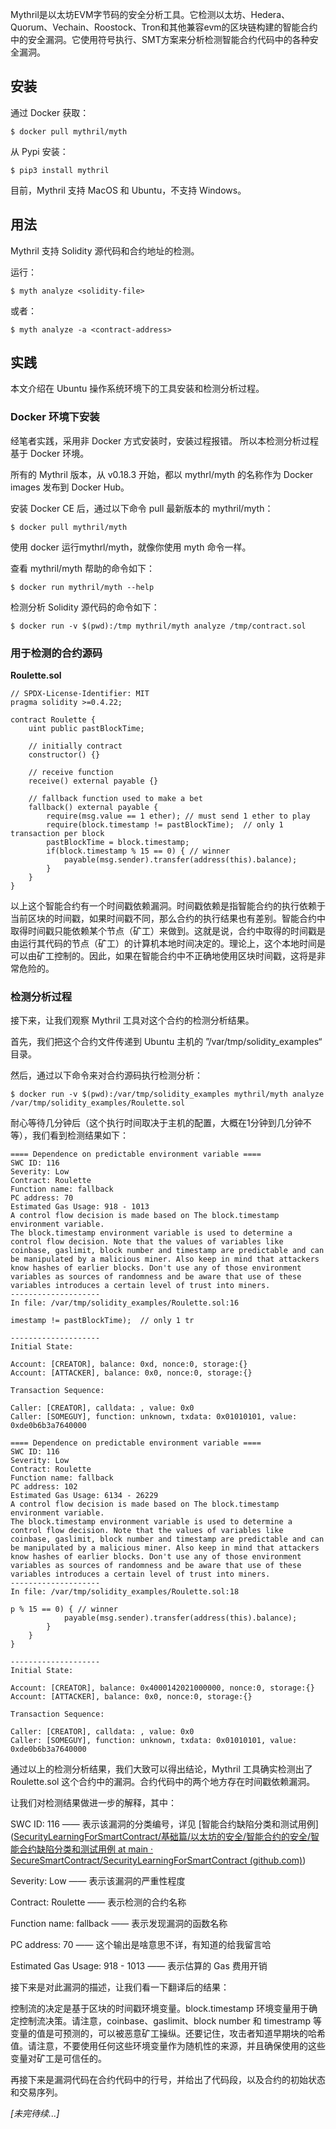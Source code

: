 Mythril是以太坊EVM字节码的安全分析工具。它检测以太坊、Hedera、Quorum、Vechain、Roostock、Tron和其他兼容evm的区块链构建的智能合约中的安全漏洞。它使用符号执行、SMT方案来分析检测智能合约代码中的各种安全漏洞。

## 安装

通过 Docker 获取：

```
$ docker pull mythril/myth
```

 从 Pypi 安装：

```
$ pip3 install mythril
```

目前，Mythril 支持 MacOS 和 Ubuntu，不支持 Windows。

## 用法

Mythril 支持 Solidity 源代码和合约地址的检测。

运行：

```
$ myth analyze <solidity-file>
```

或者：

```
$ myth analyze -a <contract-address>
```

## 实践

本文介绍在 Ubuntu 操作系统环境下的工具安装和检测分析过程。

### Docker 环境下安装

经笔者实践，采用非 Docker 方式安装时，安装过程报错。 所以本检测分析过程基于 Docker 环境。

所有的 Mythril 版本，从 v0.18.3 开始，都以 mythrl/myth 的名称作为 Docker images 发布到 Docker Hub。

安装 Docker CE 后，通过以下命令 pull 最新版本的 mythril/myth：

```
$ docker pull mythril/myth
```

使用 docker 运行mythrl/myth，就像你使用 myth 命令一样。

查看 mythril/myth 帮助的命令如下：

```
$ docker run mythril/myth --help
```

检测分析 Solidity 源代码的命令如下：

```
$ docker run -v $(pwd):/tmp mythril/myth analyze /tmp/contract.sol
```

### 用于检测的合约源码

**Roulette.sol**

```
// SPDX-License-Identifier: MIT
pragma solidity >=0.4.22;

contract Roulette {
    uint public pastBlockTime;
 
    // initially contract
    constructor() {}

    // receive function
    receive() external payable {}

    // fallback function used to make a bet
    fallback() external payable {
        require(msg.value == 1 ether); // must send 1 ether to play
        require(block.timestamp != pastBlockTime);  // only 1 transaction per block
        pastBlockTime = block.timestamp;
        if(block.timestamp % 15 == 0) { // winner
            payable(msg.sender).transfer(address(this).balance);
        }
    }
}
```

以上这个智能合约有一个时间戳依赖漏洞。时间戳依赖是指智能合约的执行依赖于当前区块的时间戳，如果时间戳不同，那么合约的执行结果也有差别。智能合约中取得时间戳只能依赖某个节点（矿工）来做到。这就是说，合约中取得的时间戳是由运行其代码的节点（矿工）的计算机本地时间决定的。理论上，这个本地时间是可以由矿工控制的。因此，如果在智能合约中不正确地使用区块时间戳，这将是非常危险的。

### 检测分析过程

接下来，让我们观察 Mythril 工具对这个合约的检测分析结果。

首先，我们把这个合约文件传递到 Ubuntu 主机的 ”/var/tmp/solidity_examples“ 目录。

然后，通过以下命令来对合约源码执行检测分析：

```
$ docker run -v $(pwd):/var/tmp/solidity_examples mythril/myth analyze /var/tmp/solidity_examples/Roulette.sol

```

耐心等待几分钟后（这个执行时间取决于主机的配置，大概在1分钟到几分钟不等），我们看到检测结果如下：

```
==== Dependence on predictable environment variable ====
SWC ID: 116
Severity: Low
Contract: Roulette
Function name: fallback
PC address: 70
Estimated Gas Usage: 918 - 1013
A control flow decision is made based on The block.timestamp environment variable.
The block.timestamp environment variable is used to determine a control flow decision. Note that the values of variables like coinbase, gaslimit, block number and timestamp are predictable and can be manipulated by a malicious miner. Also keep in mind that attackers know hashes of earlier blocks. Don't use any of those environment variables as sources of randomness and be aware that use of these variables introduces a certain level of trust into miners.
--------------------
In file: /var/tmp/solidity_examples/Roulette.sol:16

imestamp != pastBlockTime);  // only 1 tr

--------------------
Initial State:

Account: [CREATOR], balance: 0xd, nonce:0, storage:{}
Account: [ATTACKER], balance: 0x0, nonce:0, storage:{}

Transaction Sequence:

Caller: [CREATOR], calldata: , value: 0x0
Caller: [SOMEGUY], function: unknown, txdata: 0x01010101, value: 0xde0b6b3a7640000

==== Dependence on predictable environment variable ====
SWC ID: 116
Severity: Low
Contract: Roulette
Function name: fallback
PC address: 102
Estimated Gas Usage: 6134 - 26229
A control flow decision is made based on The block.timestamp environment variable.
The block.timestamp environment variable is used to determine a control flow decision. Note that the values of variables like coinbase, gaslimit, block number and timestamp are predictable and can be manipulated by a malicious miner. Also keep in mind that attackers know hashes of earlier blocks. Don't use any of those environment variables as sources of randomness and be aware that use of these variables introduces a certain level of trust into miners.
--------------------
In file: /var/tmp/solidity_examples/Roulette.sol:18

p % 15 == 0) { // winner
            payable(msg.sender).transfer(address(this).balance);
        }
    }
}

--------------------
Initial State:

Account: [CREATOR], balance: 0x4000142021000000, nonce:0, storage:{}
Account: [ATTACKER], balance: 0x0, nonce:0, storage:{}

Transaction Sequence:

Caller: [CREATOR], calldata: , value: 0x0
Caller: [SOMEGUY], function: unknown, txdata: 0x01010101, value: 0xde0b6b3a7640000

```

通过以上的检测分析结果，我们大致可以得出结论，Mythril 工具确实检测出了 Roulette.sol 这个合约中的漏洞。合约代码中的两个地方存在时间戳依赖漏洞。

让我们对检测结果做进一步的解释，其中：

SWC ID: 116 —— 表示该漏洞的分类编号，详见 [智能合约缺陷分类和测试用例]([SecurityLearningForSmartContract/基础篇/以太坊的安全/智能合约的安全/智能合约缺陷分类和测试用例 at main · SecureSmartContract/SecurityLearningForSmartContract (github.com)](https://github.com/SecureSmartContract/SecurityLearningForSmartContract/tree/main/基础篇/以太坊的安全/智能合约的安全/智能合约缺陷分类和测试用例))

Severity: Low  —— 表示该漏洞的严重性程度

Contract: Roulette —— 表示检测的合约名称

Function name: fallback —— 表示发现漏洞的函数名称

PC address: 70 —— 这个输出是啥意思不详，有知道的给我留言哈

Estimated Gas Usage: 918 - 1013 —— 表示估算的 Gas 费用开销

接下来是对此漏洞的描述，让我们看一下翻译后的结果：

控制流的决定是基于区块的时间戳环境变量。block.timestamp 环境变量用于确定控制流决策。请注意，coinbase、gaslimit、block number 和 timestramp 等变量的值是可预测的，可以被恶意矿工操纵。还要记住，攻击者知道早期块的哈希值。请注意，不要使用任何这些环境变量作为随机性的来源，并且确保使用的这些变量对矿工是可信任的。

再接下来是漏洞代码在合约代码中的行号，并给出了代码段，以及合约的初始状态和交易序列。

*[未完待续...]*
